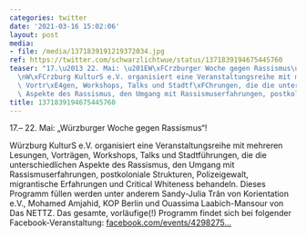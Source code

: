 ```yaml
---
categories: twitter
date: '2021-03-16 15:02:06'
layout: post
media:
- file: /media/1371839191219372034.jpg
ref: https://twitter.com/schwarzlichtwue/status/1371839194675445760
teaser: "17.\u2013 22. Mai: \u201EW\xFCrzburger Woche gegen Rassismus\u201C!\n\n\n\
  \nW\xFCrzburg KulturS e.V. organisiert eine Veranstaltungsreihe mit mehreren Lesungen,\
  \ Vortr\xE4gen, Workshops, Talks und Stadtf\xFChrungen, die die unterschiedlichen\
  \ Aspekte des Rassismus, den Umgang mit Rassismuserfahrungen, postkoloniale "
title: 1371839194675445760
---
```

17.– 22. Mai: „Würzburger Woche gegen Rassismus“!



Würzburg KulturS e.V. organisiert eine Veranstaltungsreihe mit mehreren Lesungen, Vorträgen, Workshops, Talks und Stadtführungen, die die unterschiedlichen Aspekte des Rassismus, den Umgang mit Rassismuserfahrungen, postkoloniale 
Strukturen, Polizeigewalt, migrantische Erfahrungen und Critical Whiteness behandeln. Dieses Programm füllen werden unter anderem Sandy-Julia Trân von Korientation e.V., Mohamed Amjahid, KOP Berlin und Ouassima Laabich-Mansour von Das NETTZ.
Das gesamte, vorläufige(!) Programm findet sich bei folgender Facebook-Veranstaltung: [facebook.com/events/4298275…](https://facebook.com/events/429827531656867)